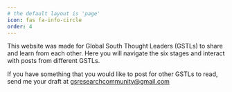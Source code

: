 ```yaml
---
# the default layout is 'page'
icon: fas fa-info-circle
order: 4
---
```


This website was made for Global South Thought Leaders (GSTLs) to share and learn from each other. Here you will navigate the six stages and interact with posts from different GSTLs. 

If you have something that you would like to post for other GSTLs to read, send me your draft at gsresearchcommunity@gmail.com  
